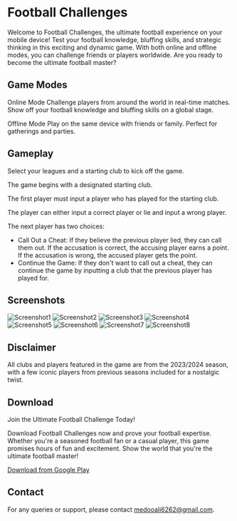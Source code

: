 # Football Challenges

Welcome to Football Challenges, the ultimate football experience on your mobile device! Test your football knowledge, bluffing skills, and strategic thinking in this exciting and dynamic game. With both online and offline modes, you can challenge friends or players worldwide. Are you ready to become the ultimate football master?
## Game Modes 
Online Mode
Challenge players from around the world in real-time matches. Show off your football knowledge and bluffing skills on a global stage.

Offline Mode
Play on the same device with friends or family. Perfect for gatherings and parties.


## Gameplay 
Select your leagues and a starting club to kick off the game.

The game begins with a designated starting club.

The first player must input a player who has played for the starting club.

 The player can either input a correct player or lie and input a wrong player.

 The next player has two choices:
 - Call Out a Cheat: If they believe the previous player lied, they can call them out. If the accusation is correct, the accusing player earns a point. If the accusation is wrong, the accused player gets the point.
- Continue the Game: If they don't want to call out a cheat, they can continue the game by inputting a club that the previous player has played for.
## Screenshots
![Screenshot1](/screenshots/1.jpg)
![Screenshot2](/screenshots/2.jpg)
![Screenshot3](/screenshots/3.jpg)
![Screenshot4](/screenshots/4.jpg)
![Screenshot5](/screenshots/5.jpg)
![Screenshot6](/screenshots/6.jpg)
![Screenshot7](/screenshots/7.jpg)
![Screenshot8](/screenshots/8.jpg)



## Disclaimer

All clubs and players featured in the game are from the 2023/2024 season, with a few iconic players from previous seasons included for a nostalgic twist.

 

## Download

Join the Ultimate Football Challenge Today!

Download Football Challenges now and prove your football expertise. Whether you're a seasoned football fan or a casual player, this game promises hours of fun and excitement. Show the world that you're the ultimate football master!


[Download from Google Play](https://play.google.com/store/apps/details?id=com.badawy.football_challenges)
## Contact
For any queries or support, please contact medooali6262@gmail.com.
